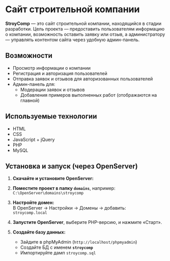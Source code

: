 # Сайт строительной компании

**StroyComp** — это сайт строительной компании, находящийся в стадии разработки. Цель проекта — предоставить пользователям информацию о компании, возможность оставить заявку или отзыв, а администратору — управлять контентом сайта через удобную админ-панель.

## Возможности

- Просмотр информации о компании
- Регистрация и авторизация пользователей
- Отправка заявок и отзывов для авторизованных пользователей
- Админ-панель для:
  - Модерации заявок и отзывов
  - Добавления примеров выполненных работ (отображаются на главной)

## Используемые технологии

- HTML
- CSS
- JavaScript + jQuery
- PHP
- MySQL 

## Установка и запуск (через OpenServer)

1. **Скачайте и установите OpenServer:**  

2. **Поместите проект в папку `domains`**, например:  
   `C:\OpenServer\domains\stroycomp`

3. **Настройте домен:**  
   В OpenServer → Настройки → Домены → добавить:  
   `stroycomp.local`

4. **Запустите OpenServer**, выберите PHP-версию, и нажмите «Старт».

5. **Создайте базу данных:**  
   - Зайдите в phpMyAdmin (`http://localhost/phpmyadmin`)  
   - Создайте БД с именем **`stroycomp`**
   - Импортируйте дамп `stroycomp.sql`

